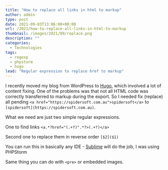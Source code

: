 ```yaml
---
title: "How to replace all links in html to markup"
author: admin
type: post
date: 2021-09-03T13:06:00+00:00
url: /2021/how-to-replace-all-links-in-html-to-markup
thumbnail: /images/2021/09/replace.png
description: ""
categories:
  - Technologies
tags:
  - regexp
  - phpstorm
  - hugo
lead: "Regular expression to replace href to markup" 
---
```

I recently moved my blog from WordPress to [Hugo](https://gohugo.io), which involved a lot of content fixing. One of the problems was that not all HTML code was correctly transferred to markup during the export. So I needed fix (replace) all pending `<a href="https://spidersoft.com.au">spidersoft</a>` to `[spidersoft](https://spidersoft.com.au)`.

What we need are just two simple regular expressions. 

One to find links
`<a.*?href="(.+?)".*?>(.+?)</a>`

Second one to replace them in reverse order
`[$2]($1)`

You can run this in basically any IDE - [Sublime](https://www.sublimetext.com) will do the job, I was using PHPStorm

Same thing you can do with `<pre>` or embedded images.